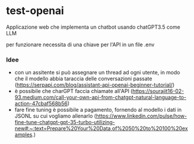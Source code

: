 # test-openai

Applicazione web che implementa un chatbot usando chatGPT3.5 come LLM  

per funzionare necessita di una chiave per l'API in un file .env

### Idee
- con un assitente si può assegnare un thread ad ogni utente, in modo che il modello abbia taraccia delle conversazioni passate (https://serpapi.com/blog/assistant-api-openai-beginner-tutorial/)  
- è possibile che charGPT faccia chiamate all'API (https://sourajit16-02-93.medium.com/call-your-own-api-from-chatgpt-natural-language-to-action-47cbaf568b56)    
- fare fine tuning è possibile a pagamento, fornendo al modello i dati in JSONL su cui vogliamo allenarlo (https://www.linkedin.com/pulse/how-fine-tune-chatgpt-gpt-35-turbo-utilizing-new#:~:text=Prepare%20Your%20Data,of%2050%20to%20100%20examples.)